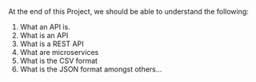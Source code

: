 At the end of this Project, we should be able to understand the following:
1. What an API is.
2. What is an API
3. What is a REST API
4. What are microservices
5. What is the CSV format
6. What is the JSON format amongst others...
